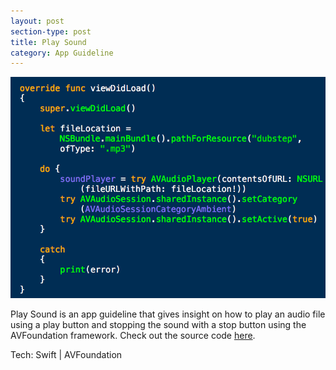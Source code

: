 ```yaml
---
layout: post
section-type: post
title: Play Sound
category: App Guideline
---
```


<img style="border:none" src="/img/playingSound1.png">

Play Sound is an app guideline that gives insight on how to play an audio file using a play button and stopping the sound with a stop button using the AVFoundation framework. Check out the source code [here](https://github.com/SamuelShaw/PlayingSound).

 Tech:
Swift | AVFoundation
